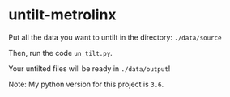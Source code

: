 # untilt-metrolinx

Put all the data you want to untilt in the directory: `./data/source`

Then, run the code `un_tilt.py`. 

Your untilted files will be ready in `./data/output`!

Note: My python version for this project is `3.6`.
